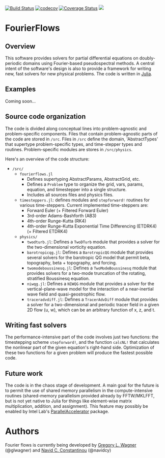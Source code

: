 [![Build Status](https://travis-ci.org/FourierFlows/FourierFlows.jl.svg?branch=master)](https://travis-ci.org/FourierFlows/FourierFlows.jl) [![codecov](https://codecov.io/gh/FourierFlows/FourierFlows.jl/branch/master/graph/badge.svg)](https://codecov.io/gh/FourierFlows/FourierFlows.jl) [![Coverage Status](https://coveralls.io/repos/github/FourierFlows/FourierFlows.jl/badge.svg?branch=master)](https://coveralls.io/github/FourierFlows/FourierFlows.jl?branch=master) [![](https://img.shields.io/badge/docs-stable-blue.svg)](https://FourierFlows.github.io/FourierFlows.jl/)


# FourierFlows

## Overview

This software provides solvers for partial differential equations on
doubly-periodic domains using Fourier-based pseudospectral methods.
A central intent of the software's design is also to provide a framework
for writing new, fast solvers for new physical problems.
The code is written in [Julia][].

## Examples

Coming soon...

## Source code organization

The code is divided along conceptual lines into problem-agnostic and
problem-specific components. Files that contain problem-agnostic parts
of the code are stored in ``/src``. Files in ``/src`` define the domain,
'AbstractTypes' that supertype problem-specific types, and
time-stepper types and routines. Problem-specific modules are stores in
``/src/physics``.

Here's an overview of the code structure:

- ``/src/``
    - ``fourierflows.jl``
        - Defines supertyping AbstractParams, AbstractGrid, etc.
        - Defines a ``Problem`` type to organize the grid, vars, params,
            equation, and timestepper into a single structure.
        - Includes all sources files and physics files.
   - ``timesteppers.jl``: defines modules and ``stepforward!`` routines for
        various time-steppers. Current implemented time-steppers are:
        - Forward Euler (+ Filtered Forward Euler)
        - 3rd-order Adams-Bashforth (AB3)
        - 4th-order Runge-Kutta (RK4)
        - 4th-order Runge-Kutta Exponential Time Differencing (ETDRK4)
        (+ Filtered ETDRK4)
    - ``physics/``
        - ``twodturb.jl``: Defines a ``TwoDTurb`` module that provides a
                solver for the two-dimensional vorticity equation.
        - ``barotropicqg.jl``: Defines a ``BarotropicQG`` module that provides
                several solvers for the barotropic QG model that permit beta,
                topography, beta + topography, and forcing.
        - ``twomodeboussinesq.jl``: Defines a ``TwoModeBoussinesq`` module
                that provides solvers for a two-mode truncation of the
                rotating, stratified Boussinesq equation.
        - ``niwqg.jl``: Defines a ``NIWQG`` module that provides a solver
                for the vertical-plane-wave model for the interaction of
                a near-inertial wave field and quasi-geostrophic flow.
        - ``traceradvdiff.jl``: Defines a ``TracerAdvDiff`` module that
                provides a solver for a two-dimensional and periodic tracer
                field in a given 2D flow (u, w), which can be an arbitrary
                function of x, z, and t.


## Writing fast solvers

The performance-intensive part of the code involves just two functions: the
timestepping scheme ``stepforward!``, and the function ``calcNL!`` that
calculates the nonlinear part of the given equation's right-hand side.
Optimization of these two functions for a given problem will produce the
fastest possible code.


## Future work

The code is in the chaos stage of development. A main goal for the future
is to permit the use of shared memory parallelism in the compute-intensive
routines (shared-memory parallelism provided already by FFTW/MKLFFT, but
is not yet native to Julia for things like element-wise matrix multiplication,
addition, and assignment). This feature may possibly be enabled by
Intel Lab's [ParallelAccelerator][] package.

# Authors

Fourier flows is currently being developed by [Gregory L. Wagner][] (@glwagner)
and [Navid C. Constantinou][] (@navidcy)


[Julia]: https://julialang.org/
[ParallelAccelerator]: https://github.com/IntelLabs/ParallelAccelerator.jl
[Navid C. Constantinou]: http://www.navidconstantinou.com
[Gregory L. Wagner]: https://glwagner.github.io
